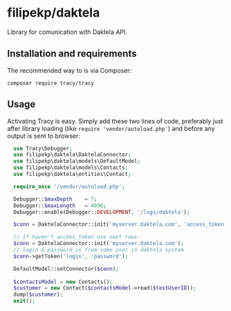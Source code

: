 # filipekp/daktela
Library for comunication with Daktela API.


Installation and requirements
-----------------------------

The recommended way to is via Composer:

```shell
composer require tracy/tracy
```

Usage
-----

Activating Tracy is easy. Simply add these two lines of code, preferably just after library loading (like `require 'vendor/autoload.php'`) and before any output is sent to browser:

```php
  use Tracy\Debugger;
  use filipekp\daktela\DaktelaConnector;
  use filipekp\daktela\models\DefaultModel;
  use filipekp\daktela\models\Contacts;
  use filipekp\daktela\entities\Contact;

  require_once '/vendor/autoload.php';

  Debugger::$maxDepth    = 7;
  Debugger::$maxLength   = 4096;
  Debugger::enable(Debugger::DEVELOPMENT, '/logs/daktela');

  $conn = DaktelaConnector::init('myserver.daktela.com', 'access_token');

  // if haven't access_token use next rows
  $conn = DaktelaConnector::init('myserver.daktela.com');
  // login & password is from some user in daktela system
  $conn->getToken('login', 'password');

  DefaultModel::setConnector($conn);
  
  $contactsModel = new Contacts();
  $customer = new Contact($contactsModel->read($testUserID));
  dump($customer);
  exit();
```

